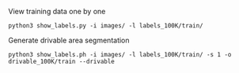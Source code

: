 View training data one by one

```
python3 show_labels.py -i images/ -l labels_100K/train/
```

Generate drivable area segmentation
```
python3 show_labels.ph -i images/ -l labels_100K/train/ -s 1 -o drivable_100K/train --drivable
```
